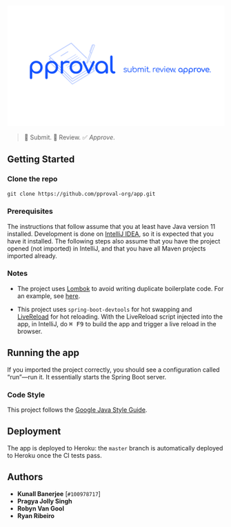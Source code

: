 <a href="https://talos.now.sh/" target="_blank" rel="noopener
noreferrer"><img width="900" src=".github/banner@2x.png"
alt="talos-banner--inverted" /></a>

> 📑 Submit. 🧐 Review. ✅ _Approve_.

## Getting Started

### Clone the repo

```shell
git clone https://github.com/pproval-org/app.git
```

### Prerequisites

The instructions that follow assume that you at least have Java version 11 installed. Development is done on [IntelliJ IDEA](https://www.jetbrains.com/idea/), so it is expected that you have it installed. The following steps also assume that you have the project opened (not imported) in IntelliJ, and that you have all Maven projects imported already.

### Notes

* The project uses [Lombok](https://projectlombok.org/) to avoid writing duplicate boilerplate code. For an example, see [here](https://projectlombok.org/features/GetterSetter).

* This project uses `spring-boot-devtools` for hot swapping and [LiveReload](http://livereload.com/) for hot reloading. With the LiveReload script injected into the app, in IntelliJ, do <kbd>⌘ F9</kbd> to build the app and trigger a live reload in the browser.

## Running the app

If you imported the project correctly, you should see a configuration called “run”—run it. It essentially starts the Spring Boot server.

### Code Style

This project follows the [Google Java Style Guide](https://google.github.io/styleguide/javaguide.html).

## Deployment

The app is deployed to Heroku: the `master` branch is automatically deployed to Heroku once the CI tests pass.

## Authors

* **Kunall Banerjee** [`#100978717`]
* **Pragya Jolly Singh**
* **Robyn Van Gool**
* **Ryan Ribeiro**


